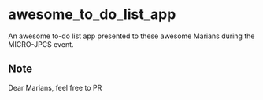 # awesome_to_do_list_app

An awesome to-do list app presented to these awesome Marians during the MICRO-JPCS event.

## Note

Dear Marians, feel free to PR